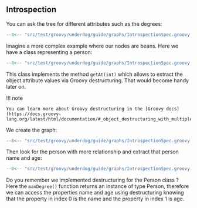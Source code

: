 ## Introspection

You can ask the tree for different attributes such as the degrees:

```groovy title="max degree"
--8<-- "src/test/groovy/underdog/guide/graphs/IntrospectionSpec.groovy:max_degree"
```

Imagine a more complex example where our nodes are beans. Here we have a class representing a person:

```groovy title="Person"
--8<-- "src/test/groovy/underdog/guide/graphs/IntrospectionSpec.groovy:person"
```

This class implements the method `getAt(int)` which allows to extract the object attribute values via 
Groovy destructuring. That would become handy later on.

!!! note

    You can learn more about Groovy destructuring in the [Groovy docs](https://docs.groovy-lang.org/latest/html/documentation/#_object_destructuring_with_multiple_assignment)

We create the graph:

```groovy title="Graph using complex objects"
--8<-- "src/test/groovy/underdog/guide/graphs/IntrospectionSpec.groovy:person_graph"
```

Then look for the person with more relationship and extract that person name and age:

```groovy title="Person with more relationships"
--8<-- "src/test/groovy/underdog/guide/graphs/IntrospectionSpec.groovy:person_max_degree"
```

Do you remember we implemented destructuring for the Person class ? Here the `maxDegree()` function returns an instance of type Person, therefore we can access the properties name and age using destructuring knowing that the property in index 0 is the name and the property in index 1 is age.